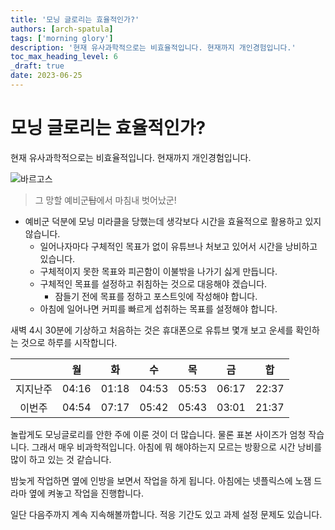 ```yaml
---
title: '모닝 글로리는 효율적인가?'
authors: [arch-spatula]
tags: ['morning glory']
description: '현재 유사과학적으로는 비효율적입니다. 현재까지 개인경험입니다.'
toc_max_heading_level: 6
_draft: true
date: 2023-06-25
---
```


# 모닝 글로리는 효율적인가?

현재 유사과학적으로는 비효율적입니다. 현재까지 개인경험입니다.

<!--truncate-->

![바르고스](https://user-images.githubusercontent.com/84452145/250334513-f598ea70-d4c5-4a85-be84-779267cbb35b.png)

> 그 망할 예비군~~탑~~에서 마침내 벗어났군!

- 예비군 덕분에 모닝 미라클을 당했는데 생각보다 시간을 효율적으로 활용하고 있지 않습니다.
  - 일어나자마다 구체적인 목표가 없이 유튜브나 처보고 있어서 시간을 낭비하고 있습니다.
  - 구체적이지 못한 목표와 피곤함이 이불밖을 나가기 싫게 만듭니다.
  - 구체적인 목표를 설정하고 취침하는 것으로 대응해야 겠습니다.
    - 잠들기 전에 목표를 정하고 포스트잇에 작성해야 합니다.
  - 아침에 일어나면 커피를 빠르게 섭취하는 목표를 설정해야 합니다.

새벽 4시 30분에 기상하고 처음하는 것은 휴대폰으로 유튜브 몇개 보고 운세를 확인하는 것으로 하루를 시작합니다.

<!--
만약에 배포에 실패하면 아래 표로 교체합니다.

|  요일  | 이번주 | 지지난주 |
| :----: | ------ | -------- |
| 월요일 | 04:54  | 04:16    |
| 화요일 | 07:17  | 01:18    |
| 수요일 | 05:42  | 04:53    |
| 목요일 | 05:43  | 05:53    |
| 금요일 | 03:01  | 06:17    |
|   합   | 21:37  | 22: 37   |
-->

|          | <center>월</center> | <center>화</center> | <center>수</center> | <center>목</center> | <center>금</center> | <center>합</center> |
| :------: | ------------------: | ------------------: | ------------------: | ------------------: | ------------------: | ------------------: |
| 지지난주 |               04:16 |               01:18 |               04:53 |               05:53 |               06:17 |               22:37 |
|  이번주  |               04:54 |               07:17 |               05:42 |               05:43 |               03:01 |               21:37 |

놀랍게도 모닝글로리를 안한 주에 이룬 것이 더 많습니다. 물론 표본 사이즈가 엄청 작습니다. 그래서 매우 비과학적입니다. 아침에 뭐 해야하는지 모르는 방황으로 시간 낭비를 많이 하고 있는 것 같습니다.

밤늦게 작업하면 옆에 인방을 보면서 작업을 하게 됩니다. 아침에는 넷플릭스에 노잼 드라마 옆에 켜놓고 작업을 진행합니다.

일단 다음주까지 계속 지속해볼까합니다. 적응 기간도 있고 과제 설정 문제도 있습니다.
